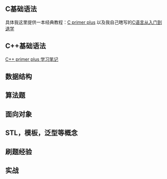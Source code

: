 ## C基础语法
具体我这里提供一本经典教程：[C primer plus](https://JokerZaia.github.io/C-C++/C_primer_plus_第6版_非扫描版_中文版.pdf)
以及我自己瞎写的[C语言从入门到退学](https://JokerZaia.github.io/C-C++/C语言从入门到退学.pdf)
## C++基础语法
[C++ primer plus 学习笔记](https://JokerZaia.github.io/C-C++/C++primerplus笔记.md)
## 数据结构
## 算法题
## 面向对象
## STL，模板，泛型等概念
## 刷题经验
## 实战
